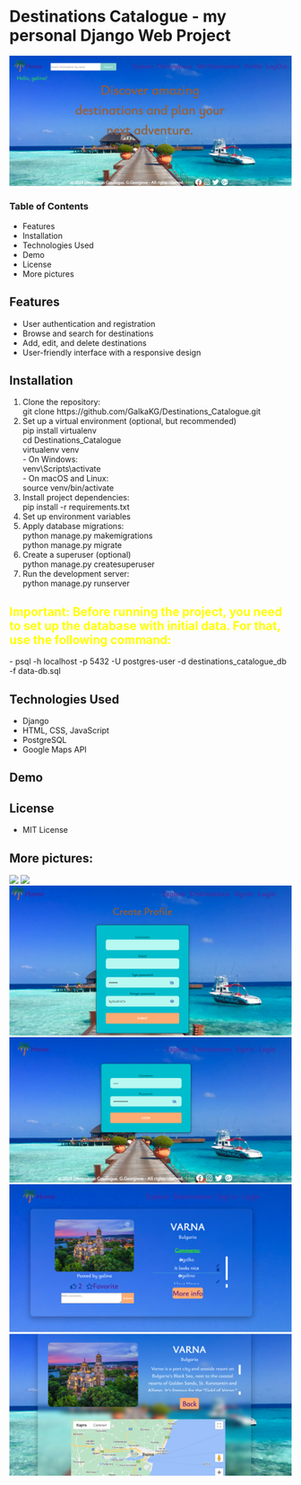 # Destinations Catalogue - my personal Django Web Project


<img src="https://github.com/GalkaKG/Destinations_Catalogue/blob/main/images_for_github/destinations_catalogue_home.png" alt="Project image" style="width: 700px"/>

<h3> Table of Contents </h3>
<ul>
  <li>Features</li>
  <li>Installation</li>
  <li>Technologies Used</li>
  <li>Demo</li>
  <li>License</li>
  <li>More pictures</li>
</ul>

<h2> Features </h2>
<ul>
  <li>User authentication and registration</li>
  <li>Browse and search for destinations</li>
  <li>Add, edit, and delete destinations</li>
  <li>User-friendly interface with a responsive design</li>
</ul>

<h2> Installation </h2>
<ol>
  <li>Clone the repository: <br/>git clone https://github.com/GalkaKG/Destinations_Catalogue.git </li>
  <li>Set up a virtual environment (optional, but recommended) <br/>pip install virtualenv<br/>cd Destinations_Catalogue<br/>virtualenv venv
  <br/>- On Windows:<br/>venv\Scripts\activate<br/>- On macOS and Linux:<br/>source venv/bin/activate
  <li>Install project dependencies: <br /> pip install -r requirements.txt
  </li>
  <li>Set up environment variables</li>
  <li> Apply database migrations: <br /> python manage.py makemigrations <br/ > python manage.py migrate
  </li>
  <li>Create a superuser (optional) <br /> python manage.py createsuperuser </li>
  <li>Run the development server: <br />python manage.py runserver</li>
</ol>
<h2 style="color:yellow;">Important: Before running the project, you need to set up the database with initial data. For that, use the following command:</h2>
    <p>- psql -h localhost -p 5432 -U postgres-user -d destinations_catalogue_db -f data-db.sql</p>

<h2> Technologies Used </h2>
<ul>
  <li>Django</li>
  <li>HTML, CSS, JavaScript</li>
  <li>PostgreSQL </li>
  <li>Google Maps API</li>
</ul>

<h2> Demo </h2>

<h2> License </h2>
<ul>
  <li>MIT License</li>
</ul>

<h2> More pictures: </h2>
<img src="https://github.com/GalkaKG/Destinations_Catalogue/blob/main/images_for_github/localhost_8000_explore_.png" />
<img src="https://github.com/GalkaKG/Destinations_Catalogue/blob/main/images_for_github/localhost_8000_catalogue_.png" />
<img src="https://github.com/GalkaKG/Destinations_Catalogue/blob/main/images_for_github/Screenshot%202023-07-25%20085603.png" />
<img src="https://github.com/GalkaKG/Destinations_Catalogue/blob/main/images_for_github/Screenshot%202023-07-24%20191909.png" />
<img src="https://github.com/GalkaKG/Destinations_Catalogue/blob/main/images_for_github/Screenshot%202023-07-24%20191942.png" />
<img src="https://github.com/GalkaKG/Destinations_Catalogue/blob/main/images_for_github/Screenshot%202023-07-24%20192006.png" />

